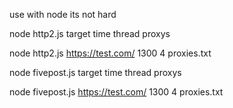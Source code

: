 use with node its not hard

node http2.js target time thread proxys

node http2.js https://test.com/ 1300 4 proxies.txt


node fivepost.js target time thread proxys

node fivepost.js https://test.com/ 1300 4 proxies.txt


